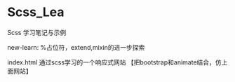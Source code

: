 # Scss_Lea
Scss 学习笔记与示例<br>

new-learn:
%占位符，extend,mixin的进一步探索

index.html
通过scss学习的一个响应式网站
【把bootstrap和animate结合，仿上面网站】

